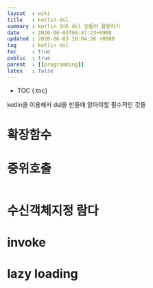 ```yaml
---
layout  : wiki
title   : kotlin-dsl
summary : kotlin 으로 dsl 만들어 활용하기
date    : 2020-06-03T09:47:23+0900
updated : 2020-06-03 18:04:26 +0900
tag     : kotlin dsl
toc     : true
public  : true
parent  : [[programming]]
latex   : false
---
```

* TOC
{:toc}

kotlin을 이용해서 dsl을 만들때 알아야할 필수적인 것들

# 확장함수

# 중위호출
```kotlin


```

# 수신객체지정 람다


# invoke


# lazy loading



